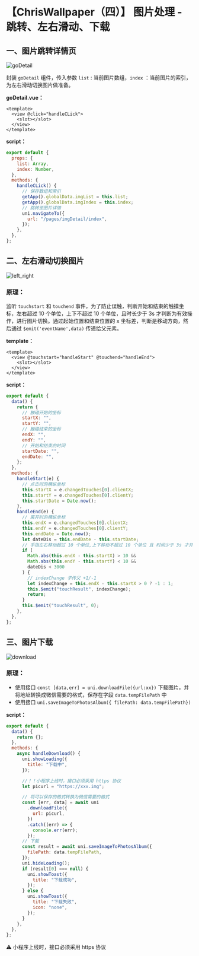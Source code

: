 # 【ChrisWallpaper（四）】 图片处理 - 跳转、左右滑动、下载

## 一、图片跳转详情页

![goDetail](./img/detail.gif)

封装 `goDetail` 组件，传入参数 `list` : 当前图片数组，`index` ：当前图片的索引，为左右滑动切换图片做准备。

**goDetail.vue：**

```vue
<template>
  <view @click="handleCLick">
    <slot></slot>
  </view>
</template>
```

**script：**

```js
export default {
  props: {
    list: Array,
    index: Number,
  },
  methods: {
    handleCLick() {
      // 保存数组和索引
      getApp().globalData.imgList = this.list;
      getApp().globalData.imgIndex = this.index;
      // 跳转至图片详情
      uni.navigateTo({
        url: "/pages/imgDetail/index",
      });
    },
  },
};
```

## 二、左右滑动切换图片

![left_right](./img/left_right.gif)

### 原理：

监听 `touchstart` 和 `touchend` 事件，为了防止误触，判断开始和结束的触摸坐标，左右超过 10 个单位，上下不超过 10 个单位，且时长少于 3s 才判断为有效操作，进行图片切换。通过起始位置和结束位置的 x 坐标差，判断是移动方向，然后通过 `$emit('eventName',data)` 传递给父元素。

**template：**

```vue
<template>
  <view @touchstart="handleStart" @touchend="handleEnd">
    <slot></slot>
  </view>
</template>
```

**script：**

```js
export default {
  data() {
    return {
      // 触碰开始的坐标
      startX: "",
      startY: "",
      // 触碰结束的坐标
      endX: "",
      endY: "",
      // 开始和结束的时间
      startDate: "",
      endDate: "",
    };
  },
  methods: {
    handleStart(e) {
      // 点击时的横纵坐标
      this.startX = e.changedTouches[0].clientX;
      this.startY = e.changedTouches[0].clientY;
      this.startDate = Date.now();
    },
    handleEnd(e) {
      // 离开时的横纵坐标
      this.endX = e.changedTouches[0].clientX;
      this.endY = e.changedTouches[0].clientY;
      this.endDate = Date.now();
      let dateDis = this.endDate - this.startDate;
      // 手指左右移动超过 10 个单位,上下移动不超过 10 个单位 且 时间少于 3s 才开始判断
      if (
        Math.abs(this.endX - this.startX) > 10 &&
        Math.abs(this.endY - this.startY) < 10 &&
        dateDis < 3000
      ) {
        // indexChange 子传父 +1/-1
        let indexChange = this.endX - this.startX > 0 ? -1 : 1;
        this.$emit("touchResult", indexChange);
        return;
      }
      this.$emit("touchResult", 0);
    },
  },
};
```

## 三、图片下载

![download](./img/download.gif)

### 原理：

- 使用接口 `const [data,err] = uni.downloadFile({url:xx})` 下载图片，并将地址转换成微信需要的格式，保存在字段 `data.tempFilePath` 中
- 使用接口 `uni.saveImageToPhotosAlbum({ filePath: data.tempFilePath})`

**script：**

```js
export default {
  data() {
    return {};
  },
  methods: {
    async handleDownload() {
      uni.showLoading({
        title: "下载中",
      });

      //！！小程序上线时，接口必须采用 https 协议
      let picurl = "https://xxx.img";

      // 将可以保存的格式转换为微信需要的格式
      const [err, data] = await uni
        .downloadFile({
          url: picurl,
        })
        .catch((err) => {
          console.err(err);
        });
      // 下载
      const result = await uni.saveImageToPhotosAlbum({
        filePath: data.tempFilePath,
      });
      uni.hideLoading();
      if (result[0] === null) {
        uni.showToast({
          title: "下载成功",
        });
      } else {
        uni.showToast({
          title: "下载失败",
          icon: "none",
        });
      }
    },
  },
};
```

:warning: 小程序上线时，接口必须采用 https 协议
